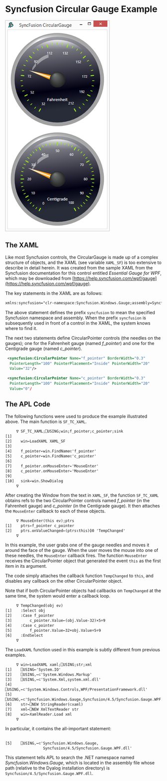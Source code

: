 <h1 class="heading"><span class="name">Syncfusion Circular Gauge Example</span></h1>

![syncfusion gauge 1](../img/syncfusion-gauge-1.png)

## The XAML

Like most Syncfusion controls, the CircularGauge is made up of  a complex structure of objects, and the XAML (see variable `XAML_SF`) is too extensive to describe in detail herein. It was created from the sample XAML from the Syncfusion documentation for this control entitled *Essential Gauge for WPF*, which may be downloaded from [https://help.syncfusion.com/wpf/gauge](https://help.syncfusion.com/wpf/gauge).

The key statements in the XAML are as follows:
```xml
xmlns:syncfusion="clr-namespace:Syncfusion.Windows.Gauge;assembly=Syncfusion.Gauge.WPF"
```

The above statement defines the prefix `syncfusion` to mean the specified Syncfusion namespace and assembly. When the prefix `syncfusion` is subsequently used in front of a control in the XAML, the system knows where to find it.

The next two statements define CircularPointer controls (the needles on the gauges); one for the Fahrenheit gauge (named *f_pointer*) and one for the Centigrade gauge (named *c_pointer*).
```xml
 <syncfusion:CircularPointer Name="f_pointer" BorderWidth="0.3"
  PointerLength="100" PointerPlacement="Inside" PointerWidth="20"
  Value="32"/>
```
```xml
 <syncfusion:CircularPointer Name="c_pointer" BorderWidth="0.3"
  PointerLength="100" PointerPlacement="Inside" PointerWidth="20"
  Value="0"/
```

## The APL Code

The following functions were used to produce the example illustrated above. The main function is `SF_TC_XAML`.
```apl
     ∇ SF_TC_XAML;⎕USING;win;f_pointer;c_pointer;sink
[1]
[2]    win←LoadXAML XAML_SF
[3]
[4]    f_pointer←win.FindName⊂'f_pointer'
[5]    c_pointer←win.FindName⊂'c_pointer'
[6]
[7]    f_pointer.onMouseEnter←'MouseEnter'
[8]    c_pointer.onMouseEnter←'MouseEnter'
[9]
[10]   sink←win.ShowDialog
     ∇

```

After creating the Window from the text in `XAML_SF`, the function `SF_TC_XAML` obtains refs to the two CircularPointer controls named *f_pointer* (in the Fahrenheit gauge) and *c_pointer* (in the Centigrade gauge). It then attaches the `MouseEnter` callback to each of these objects.
```apl
     ∇ MouseEnter(this ev);ptrs
[1]    ptrs←f_pointer c_pointer
[2]    ptrs.onValueChanged←(ptrs⍳this)⌽0 'TempChanged'
     ∇

```

In this example, the user grabs one of the gauge needles and moves it around the face of the gauge. When the user moves the mouse into one of these needles, the `MouseEnter` callback fires. The function `MouseEnter` receives the CircularPointer object that generated the event `this`  as the first item in its argument.

The code simply attaches the callback function `TempChanged` to `this`, and disables any callback on the other CircularPointer object.

Note that if both CircularPointer objects had callbacks on `TempChanged` at the same time, the system would enter a callback loop.
```apl
     ∇ TempChanged(obj ev)
[1]    :Select obj
[2]    :Case f_pointer
[3]        c_pointer.Value←(obj.Value-32)×5÷9
[4]    :Case c_pointer
[5]        f_pointer.Value←32+obj.Value÷5÷9
[6]    :EndSelect
     ∇

```

The `LoadXAML` function used in this example is subtly different from previous examples.
```apl
     ∇ win←LoadXAML xaml;⎕USING;str;xml
[1]    ⎕USING←'System.IO'
[2]    ⎕USING,←⊂'System.Windows.Markup'
[3]    ⎕USING,←⊂'System.Xml,system.xml.dll'
[4]    ⎕USING,←⊂'System.Windows.Controls,WPF/PresentationFramework.dll'
[5]    ⎕USING,←⊂'Syncfusion.Windows.Gauge,Syncfusion/4.5/Syncfusion.Gauge.WPF.dll'
[6]    str←⎕NEW StringReader(⊂xaml)
[7]    xml←⎕NEW XmlTextReader str
[8]    win←XamlReader.Load xml
     ∇

```

In particular, it contains the all-important statement:
```apl

[5]    ⎕USING,←⊂'Syncfusion.Windows.Gauge,
                 Syncfusion/4.5/Syncfusion.Gauge.WPF.dll'
```

This statement tells APL to search the .NET namespace named *Syncfusion.Windows.Gauge*, which is located in the assembly file whose path (relative to the Dyalog installation directory) is  `Syncfusion/4.5/Syncfusion.Gauge.WPF.dll`.
